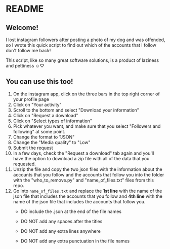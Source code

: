 # README

## Welcome!
I lost instagram followers after posting a photo of my dog and was offended,
so I wrote this quick script to find out which of the accounts that I follow
don't follow me back!

This script, like so many great software solutions, is a product of laziness and pettiness ☺♡

## You can use this too!
1. On the instagram app, click on the three bars in the top right corner of your profile page  
2. Click on "Your activity"
3. Scroll to the bottom and select "Download your information"
4. Click on "Request a download"
5. Click on "Select types of information" 
6. Pick whatever you want, and make sure that you select "Followers and following" at some point. 
7. Change the format to "JSON"
8. Change the "Media quality" to "Low"
9. Submit the request
10. In a few days, check the "Request a download" tab again and you'll have the option to download a zip file with all of the data that you requested. 
11. Unzip the file and copy the two json files with the information about the accounts that you follow and the accounts that follow you into the folder with the "who_to_remove.py" and "name_of_files.txt" files from this repo. 
12. Go into `name_of_files.txt` and replace the **1st line** with the name of the json file that includes the accounts that you follow and **4th line** with the name of the json file that includes the accounts that follow you. 
    - DO include the .json at the end of the file names 

    - DO NOT add any spaces after the titles
    - DO NOT add any extra lines anywhere 
    - DO NOT add any extra punctuation in the file names